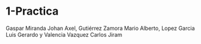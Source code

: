 # 1-Practica
Gaspar Miranda Johan Axel, Gutiérrez Zamora Mario Alberto, Lopez Garcia Luis Gerardo y Valencia Vazquez Carlos Jiram
